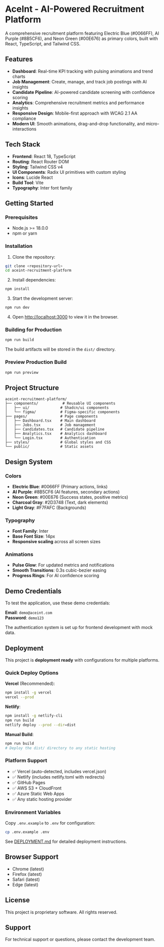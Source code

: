 # AceInt - AI-Powered Recruitment Platform

A comprehensive recruitment platform featuring Electric Blue (#0066FF), AI Purple (#8B5CF6), and Neon Green (#00E676) as primary colors, built with React, TypeScript, and Tailwind CSS.

## Features

- **Dashboard**: Real-time KPI tracking with pulsing animations and trend charts
- **Job Management**: Create, manage, and track job postings with AI insights
- **Candidate Pipeline**: AI-powered candidate screening with confidence scoring
- **Analytics**: Comprehensive recruitment metrics and performance insights
- **Responsive Design**: Mobile-first approach with WCAG 2.1 AA compliance
- **Modern UI**: Smooth animations, drag-and-drop functionality, and micro-interactions

## Tech Stack

- **Frontend**: React 18, TypeScript
- **Routing**: React Router DOM
- **Styling**: Tailwind CSS v4
- **UI Components**: Radix UI primitives with custom styling
- **Icons**: Lucide React
- **Build Tool**: Vite
- **Typography**: Inter font family

## Getting Started

### Prerequisites

- Node.js >= 18.0.0
- npm or yarn

### Installation

1. Clone the repository:
```bash
git clone <repository-url>
cd aceint-recruitment-platform
```

2. Install dependencies:
```bash
npm install
```

3. Start the development server:
```bash
npm run dev
```

4. Open [http://localhost:3000](http://localhost:3000) to view it in the browser.

### Building for Production

```bash
npm run build
```

The build artifacts will be stored in the `dist/` directory.

### Preview Production Build

```bash
npm run preview
```

## Project Structure

```
aceint-recruitment-platform/
├── components/           # Reusable UI components
│   ├── ui/              # Shadcn/ui components
│   └── figma/           # Figma-specific components
├── pages/               # Page components
│   ├── Dashboard.tsx    # Main dashboard
│   ├── Jobs.tsx         # Job management
│   ├── Candidates.tsx   # Candidate pipeline
│   ├── Analytics.tsx    # Analytics dashboard
│   └── Login.tsx        # Authentication
├── styles/              # Global styles and CSS
└── public/              # Static assets
```

## Design System

### Colors
- **Electric Blue**: #0066FF (Primary actions, links)
- **AI Purple**: #8B5CF6 (AI features, secondary actions)
- **Neon Green**: #00E676 (Success states, positive metrics)
- **Charcoal Gray**: #2D3748 (Text, dark elements)
- **Light Gray**: #F7FAFC (Backgrounds)

### Typography
- **Font Family**: Inter
- **Base Font Size**: 14px
- **Responsive scaling** across all screen sizes

### Animations
- **Pulse Glow**: For updated metrics and notifications
- **Smooth Transitions**: 0.3s cubic-bezier easing
- **Progress Rings**: For AI confidence scoring

## Demo Credentials

To test the application, use these demo credentials:

**Email**: `demo@aceint.com`  
**Password**: `demo123`

The authentication system is set up for frontend development with mock data.

## Deployment

This project is **deployment ready** with configurations for multiple platforms.

### Quick Deploy Options

**Vercel** (Recommended):
```bash
npm install -g vercel
vercel --prod
```

**Netlify**:
```bash
npm install -g netlify-cli
npm run build
netlify deploy --prod --dir=dist
```

**Manual Build**:
```bash
npm run build
# Deploy the dist/ directory to any static hosting
```

### Platform Support

- ✅ Vercel (auto-detected, includes vercel.json)
- ✅ Netlify (includes netlify.toml with redirects)
- ✅ GitHub Pages
- ✅ AWS S3 + CloudFront
- ✅ Azure Static Web Apps
- ✅ Any static hosting provider

### Environment Variables

Copy `.env.example` to `.env` for configuration:

```bash
cp .env.example .env
```

See [DEPLOYMENT.md](./DEPLOYMENT.md) for detailed deployment instructions.

## Browser Support

- Chrome (latest)
- Firefox (latest)
- Safari (latest)
- Edge (latest)

## License

This project is proprietary software. All rights reserved.

## Support

For technical support or questions, please contact the development team.